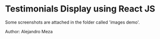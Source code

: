 # Testimonials Display using React JS

Some screenshots are attached in the folder called 'images demo'.

Author: Alejandro Meza
